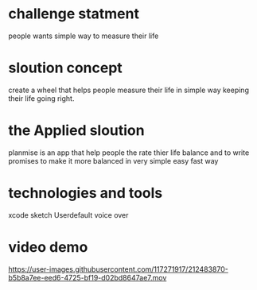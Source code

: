 # challenge statment 
people wants simple way to measure their life
# sloution concept
create a wheel that helps people measure their life in simple way keeping their life going right.
# the Applied sloution
planmise is an app that help people the rate thier life balance and to write promises to make it more balanced in very simple easy fast way
# technologies and tools 
xcode 
sketch
Userdefault
voice over
# video demo
https://user-images.githubusercontent.com/117271917/212483870-b5b8a7ee-eed6-4725-bf19-d02bd8647ae7.mov


